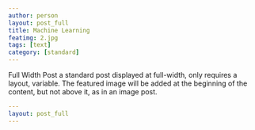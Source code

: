 ```yaml
---
author: person
layout: post_full
title: Machine Learning
featimg: 2.jpg
tags: [text]
category: [standard]
---
```

Full Width Post
a standard post displayed at full-width, only requires a layout, variable.
The featured image will be added at the beginning of the content, but not above it, as in an image post.

```yml
---
layout: post_full
---
```
